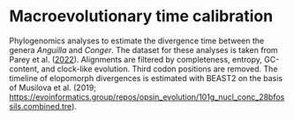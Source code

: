# Macroevolutionary time calibration

Phylogenomics analyses to estimate the divergence time between the genera *Anguilla* and *Conger*. The dataset for these analyses is taken from Parey et al. ([2022](https://www.biorxiv.org/content/10.1101/2022.04.07.487469v1)). Alignments are filtered by completeness, entropy, GC-content, and clock-like evolution. Third codon positions are removed. The timeline of elopomorph divergences is estimated with BEAST2 on the basis of Musilova et al. (2019; https://evoinformatics.group/repos/opsin_evolution/101g_nucl_conc_28bfossils.combined.tre).